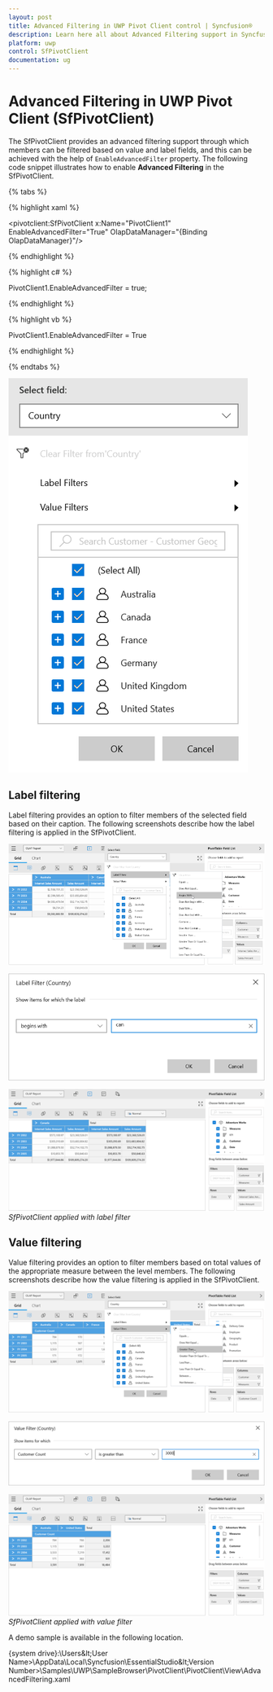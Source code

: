 ```yaml
---
layout: post
title: Advanced Filtering in UWP Pivot Client control | Syncfusion®
description: Learn here all about Advanced Filtering support in Syncfusion® UWP Pivot Client (SfPivotClient) control and more.
platform: uwp
control: SfPivotClient
documentation: ug
---
```


# Advanced Filtering in UWP Pivot Client (SfPivotClient)

The SfPivotClient provides an advanced filtering support through which members can be filtered based on value and label fields, and this can be achieved with the help of `EnableAdvancedFilter` property. The following code snippet illustrates how to enable **Advanced Filtering** in the SfPivotClient.

{% tabs %}

{% highlight xaml %}

<pivotclient:SfPivotClient x:Name="PivotClient1" EnableAdvancedFilter="True" OlapDataManager="{Binding OlapDataManager}"/>

{% endhighlight %}

{% highlight c# %}

PivotClient1.EnableAdvancedFilter = true;

{% endhighlight %}

{% highlight vb %}

PivotClient1.EnableAdvancedFilter = True

{% endhighlight %}

{% endtabs %}

![advancedFilteringEnabled](Advanced-Filtering_images/advancedFilteringEnabled.png)

## Label filtering

Label filtering provides an option to filter members of the selected field based on their caption. The following screenshots describe how the label filtering is applied in the SfPivotClient.

![labelFiletring_step1](Advanced-Filtering_images/labelFiletring_step1.png)

![labelFiletring_step2](Advanced-Filtering_images/labelFiletring_step2.png)

![labelFilteredClient](Advanced-Filtering_images/labelFilteredClient.png)
*SfPivotClient applied with label filter*

## Value filtering

Value filtering provides an option to filter members based on total values of the appropriate measure between the level members. The following screenshots describe how the value filtering is applied in the SfPivotClient.

![valueFiltering_step1](Advanced-Filtering_images/valueFiltering_step1.png)

![valueFiltering_step2](Advanced-Filtering_images/valueFiltering_step2.png)

![valueFilteredClient](Advanced-Filtering_images/valueFilteredClient.png)
*SfPivotClient applied with value filter*

A demo sample is available in the following location.

{system drive}:\Users\&lt;User Name&gt;\AppData\Local\Syncfusion\EssentialStudio\&lt;Version Number&gt;\Samples\UWP\SampleBrowser\PivotClient\PivotClient\View\AdvancedFiltering.xaml
